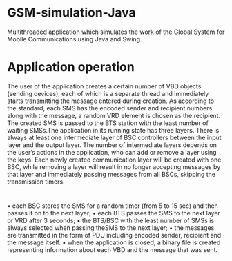 # GSM-simulation-Java
Multithreaded application which simulates the work of the Global System for Mobile Communications using Java and Swing.

# Application operation
The user of the application creates a certain number of VBD objects (sending devices), each of which is a separate thread and immediately starts transmitting the message entered during creation. As according to the standard, each SMS has the encoded sender and recipient numbers along with the message, a random VRD element is chosen as the recipient. The created SMS is passed to the BTS station with the least number of waiting SMSs.The application in its running state has three layers. There is always at least one intermediate layer of BSC controllers between the input layer and the output layer. The number of intermediate layers depends on the user’s actions in the application, who can add or remove a layer using the keys. Each newly created communication layer will be created with one BSC, while removing a layer will result in no longer accepting messages by that layer and immediately passing messages from all BSCs, skipping the transmission timers.
#
• each BSC stores the SMS for a random timer (from 5 to 15 sec) and then passes it on to the next layer;
• each BTS passes the SMS to the next layer or VRD after 3 seconds;
• the BTS/BSC with the least number of SMSs is always selected when passing theSMS to the next layer;
• the messages are transmitted in the form of PDU including encoded sender, recipient and the message itself.
• when the application is closed, a binary file is created representing information about each VBD and the message that was sent.
#
